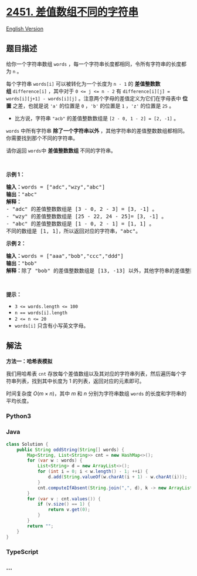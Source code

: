 # [2451. 差值数组不同的字符串](https://leetcode.cn/problems/odd-string-difference)

[English Version](/solution/2400-2499/2451.Odd%20String%20Difference/README_EN.md)

## 题目描述

<!-- 这里写题目描述 -->

<p>给你一个字符串数组 <code>words</code>&nbsp;，每一个字符串长度都相同，令所有字符串的长度都为 <code>n</code>&nbsp;。</p>

<p>每个字符串&nbsp;<code>words[i]</code>&nbsp;可以被转化为一个长度为&nbsp;<code>n - 1</code>&nbsp;的&nbsp;<strong>差值整数数组</strong>&nbsp;<code>difference[i]</code>&nbsp;，其中对于&nbsp;<code>0 &lt;= j &lt;= n - 2</code>&nbsp;有&nbsp;<code>difference[i][j] = words[i][j+1] - words[i][j]</code>&nbsp;。注意两个字母的差值定义为它们在字母表中&nbsp;<strong>位置</strong>&nbsp;之差，也就是说&nbsp;<code>'a'</code>&nbsp;的位置是&nbsp;<code>0</code>&nbsp;，<code>'b'</code>&nbsp;的位置是&nbsp;<code>1</code>&nbsp;，<code>'z'</code>&nbsp;的位置是&nbsp;<code>25</code>&nbsp;。</p>

<ul>
	<li>比方说，字符串&nbsp;<code>"acb"</code>&nbsp;的差值整数数组是&nbsp;<code>[2 - 0, 1 - 2] = [2, -1]</code>&nbsp;。</li>
</ul>

<p><code>words</code>&nbsp;中所有字符串 <strong>除了一个字符串以外</strong>&nbsp;，其他字符串的差值整数数组都相同。你需要找到那个不同的字符串。</p>

<p>请你返回<em>&nbsp;</em><code>words</code>中&nbsp;<strong>差值整数数组</strong>&nbsp;不同的字符串。</p>

<p>&nbsp;</p>

<p><strong>示例 1：</strong></p>

<pre>
<b>输入：</b>words = ["adc","wzy","abc"]
<b>输出：</b>"abc"
<b>解释：</b>
- "adc" 的差值整数数组是 [3 - 0, 2 - 3] = [3, -1] 。
- "wzy" 的差值整数数组是 [25 - 22, 24 - 25]= [3, -1] 。
- "abc" 的差值整数数组是 [1 - 0, 2 - 1] = [1, 1] 。
不同的数组是 [1, 1]，所以返回对应的字符串，"abc"。
</pre>

<p><strong>示例 2：</strong></p>

<pre>
<b>输入：</b>words = ["aaa","bob","ccc","ddd"]
<b>输出：</b>"bob"
<b>解释：</b>除了 "bob" 的差值整数数组是 [13, -13] 以外，其他字符串的差值整数数组都是 [0, 0] 。
</pre>

<p>&nbsp;</p>

<p><strong>提示：</strong></p>

<ul>
	<li><code>3 &lt;= words.length &lt;= 100</code></li>
	<li><code>n == words[i].length</code></li>
	<li><code>2 &lt;= n &lt;= 20</code></li>
	<li><code>words[i]</code>&nbsp;只含有小写英文字母。</li>
</ul>

## 解法

<!-- 这里可写通用的实现逻辑 -->

**方法一：哈希表模拟**

我们用哈希表 `cnt` 存放每个差值数组以及其对应的字符串列表，然后遍历每个字符串列表，找到其中长度为 $1$ 的列表，返回对应的元素即可。

时间复杂度 $O(m\times n)$，其中 $m$ 和 $n$ 分别为字符串数组 `words` 的长度和字符串的平均长度。

<!-- tabs:start -->

### **Python3**

<!-- 这里可写当前语言的特殊实现逻辑 -->



### **Java**

<!-- 这里可写当前语言的特殊实现逻辑 -->

```java
class Solution {
    public String oddString(String[] words) {
        Map<String, List<String>> cnt = new HashMap<>();
        for (var w : words) {
            List<String> d = new ArrayList<>();
            for (int i = 0; i < w.length() - 1; ++i) {
                d.add(String.valueOf(w.charAt(i + 1) - w.charAt(i)));
            }
            cnt.computeIfAbsent(String.join(",", d), k -> new ArrayList<>()).add(w);
        }
        for (var v : cnt.values()) {
            if (v.size() == 1) {
                return v.get(0);
            }
        }
        return "";
    }
}
```









### **TypeScript**







### **...**

```

```


